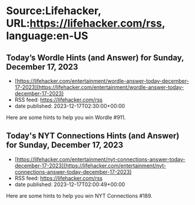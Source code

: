 # Source:Lifehacker, URL:https://lifehacker.com/rss, language:en-US

## Today’s Wordle Hints (and Answer) for Sunday, December 17, 2023
 - [https://lifehacker.com/entertainment/wordle-answer-today-december-17-2023](https://lifehacker.com/entertainment/wordle-answer-today-december-17-2023)
 - RSS feed: https://lifehacker.com/rss
 - date published: 2023-12-17T02:30:00+00:00

Here are some hints to help you win Wordle #911.

## Today's NYT Connections Hints (and Answer) for Sunday, December 17, 2023
 - [https://lifehacker.com/entertainment/nyt-connections-answer-today-december-17-2023](https://lifehacker.com/entertainment/nyt-connections-answer-today-december-17-2023)
 - RSS feed: https://lifehacker.com/rss
 - date published: 2023-12-17T02:00:49+00:00

Here are some hints to help you win NYT Connections #189.

